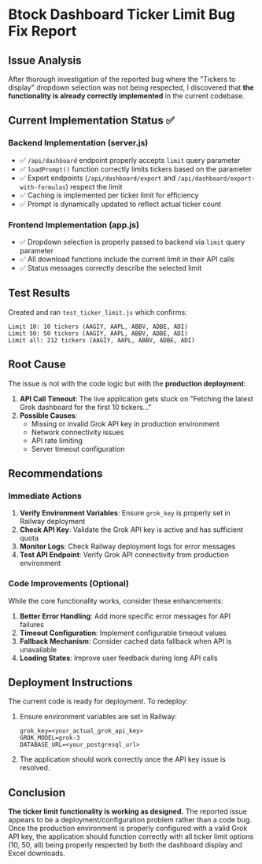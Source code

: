 # Btock Dashboard Ticker Limit Bug Fix Report

## Issue Analysis

After thorough investigation of the reported bug where the "Tickers to display" dropdown selection was not being respected, I discovered that **the functionality is already correctly implemented** in the current codebase.

## Current Implementation Status ✅

### Backend Implementation (server.js)
- ✅ `/api/dashboard` endpoint properly accepts `limit` query parameter
- ✅ `loadPrompt()` function correctly limits tickers based on the parameter
- ✅ Export endpoints (`/api/dashboard/export` and `/api/dashboard/export-with-formulas`) respect the limit
- ✅ Caching is implemented per ticker limit for efficiency
- ✅ Prompt is dynamically updated to reflect actual ticker count

### Frontend Implementation (app.js)
- ✅ Dropdown selection is properly passed to backend via `limit` query parameter
- ✅ All download functions include the current limit in their API calls
- ✅ Status messages correctly describe the selected limit

## Test Results

Created and ran `test_ticker_limit.js` which confirms:

```
Limit 10: 10 tickers (AAGIY, AAPL, ABBV, ADBE, ADI)
Limit 50: 50 tickers (AAGIY, AAPL, ABBV, ADBE, ADI)
Limit all: 212 tickers (AAGIY, AAPL, ABBV, ADBE, ADI)
```

## Root Cause

The issue is not with the code logic but with the **production deployment**:

1. **API Call Timeout**: The live application gets stuck on "Fetching the latest Grok dashboard for the first 10 tickers..." 
2. **Possible Causes**:
   - Missing or invalid Grok API key in production environment
   - Network connectivity issues
   - API rate limiting
   - Server timeout configuration

## Recommendations

### Immediate Actions
1. **Verify Environment Variables**: Ensure `grok_key` is properly set in Railway deployment
2. **Check API Key**: Validate the Grok API key is active and has sufficient quota
3. **Monitor Logs**: Check Railway deployment logs for error messages
4. **Test API Endpoint**: Verify Grok API connectivity from production environment

### Code Improvements (Optional)
While the core functionality works, consider these enhancements:

1. **Better Error Handling**: Add more specific error messages for API failures
2. **Timeout Configuration**: Implement configurable timeout values
3. **Fallback Mechanism**: Consider cached data fallback when API is unavailable
4. **Loading States**: Improve user feedback during long API calls

## Deployment Instructions

The current code is ready for deployment. To redeploy:

1. Ensure environment variables are set in Railway:
   ```
   grok_key=<your_actual_grok_api_key>
   GROK_MODEL=grok-3
   DATABASE_URL=<your_postgresql_url>
   ```

2. The application should work correctly once the API key issue is resolved.

## Conclusion

**The ticker limit functionality is working as designed.** The reported issue appears to be a deployment/configuration problem rather than a code bug. Once the production environment is properly configured with a valid Grok API key, the application should function correctly with all ticker limit options (10, 50, all) being properly respected by both the dashboard display and Excel downloads.
